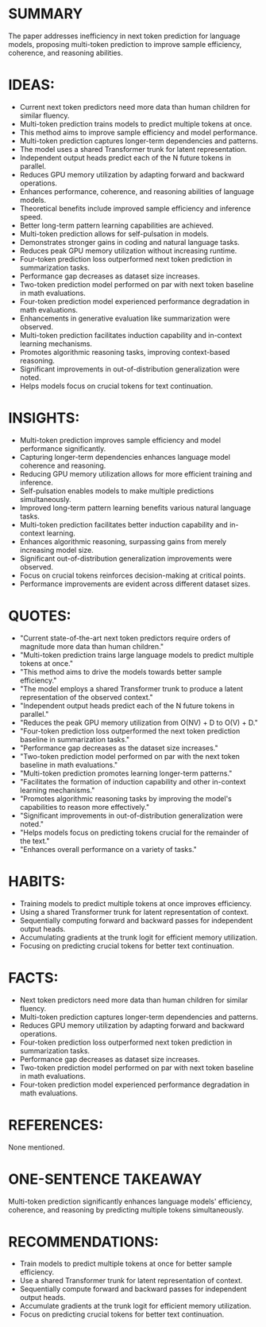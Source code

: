 # SUMMARY
The paper addresses inefficiency in next token prediction for language models, proposing multi-token prediction to improve sample efficiency, coherence, and reasoning abilities.

# IDEAS:
- Current next token predictors need more data than human children for similar fluency.
- Multi-token prediction trains models to predict multiple tokens at once.
- This method aims to improve sample efficiency and model performance.
- Multi-token prediction captures longer-term dependencies and patterns.
- The model uses a shared Transformer trunk for latent representation.
- Independent output heads predict each of the N future tokens in parallel.
- Reduces GPU memory utilization by adapting forward and backward operations.
- Enhances performance, coherence, and reasoning abilities of language models.
- Theoretical benefits include improved sample efficiency and inference speed.
- Better long-term pattern learning capabilities are achieved.
- Multi-token prediction allows for self-pulsation in models.
- Demonstrates stronger gains in coding and natural language tasks.
- Reduces peak GPU memory utilization without increasing runtime.
- Four-token prediction loss outperformed next token prediction in summarization tasks.
- Performance gap decreases as dataset size increases.
- Two-token prediction model performed on par with next token baseline in math evaluations.
- Four-token prediction model experienced performance degradation in math evaluations.
- Enhancements in generative evaluation like summarization were observed.
- Multi-token prediction facilitates induction capability and in-context learning mechanisms.
- Promotes algorithmic reasoning tasks, improving context-based reasoning.
- Significant improvements in out-of-distribution generalization were noted.
- Helps models focus on crucial tokens for text continuation.

# INSIGHTS:
- Multi-token prediction improves sample efficiency and model performance significantly.
- Capturing longer-term dependencies enhances language model coherence and reasoning.
- Reducing GPU memory utilization allows for more efficient training and inference.
- Self-pulsation enables models to make multiple predictions simultaneously.
- Improved long-term pattern learning benefits various natural language tasks.
- Multi-token prediction facilitates better induction capability and in-context learning.
- Enhances algorithmic reasoning, surpassing gains from merely increasing model size.
- Significant out-of-distribution generalization improvements were observed.
- Focus on crucial tokens reinforces decision-making at critical points.
- Performance improvements are evident across different dataset sizes.

# QUOTES:
- "Current state-of-the-art next token predictors require orders of magnitude more data than human children."
- "Multi-token prediction trains large language models to predict multiple tokens at once."
- "This method aims to drive the models towards better sample efficiency."
- "The model employs a shared Transformer trunk to produce a latent representation of the observed context."
- "Independent output heads predict each of the N future tokens in parallel."
- "Reduces the peak GPU memory utilization from O(NV) + D to O(V) + D."
- "Four-token prediction loss outperformed the next token prediction baseline in summarization tasks."
- "Performance gap decreases as the dataset size increases."
- "Two-token prediction model performed on par with the next token baseline in math evaluations."
- "Multi-token prediction promotes learning longer-term patterns."
- "Facilitates the formation of induction capability and other in-context learning mechanisms."
- "Promotes algorithmic reasoning tasks by improving the model's capabilities to reason more effectively."
- "Significant improvements in out-of-distribution generalization were noted."
- "Helps models focus on predicting tokens crucial for the remainder of the text."
- "Enhances overall performance on a variety of tasks."

# HABITS:
- Training models to predict multiple tokens at once improves efficiency.
- Using a shared Transformer trunk for latent representation of context.
- Sequentially computing forward and backward passes for independent output heads.
- Accumulating gradients at the trunk logit for efficient memory utilization.
- Focusing on predicting crucial tokens for better text continuation.

# FACTS:
- Next token predictors need more data than human children for similar fluency.
- Multi-token prediction captures longer-term dependencies and patterns.
- Reduces GPU memory utilization by adapting forward and backward operations.
- Four-token prediction loss outperformed next token prediction in summarization tasks.
- Performance gap decreases as dataset size increases.
- Two-token prediction model performed on par with next token baseline in math evaluations.
- Four-token prediction model experienced performance degradation in math evaluations.

# REFERENCES:
None mentioned.

# ONE-SENTENCE TAKEAWAY
Multi-token prediction significantly enhances language models' efficiency, coherence, and reasoning by predicting multiple tokens simultaneously.

# RECOMMENDATIONS:
- Train models to predict multiple tokens at once for better sample efficiency.
- Use a shared Transformer trunk for latent representation of context.
- Sequentially compute forward and backward passes for independent output heads.
- Accumulate gradients at the trunk logit for efficient memory utilization.
- Focus on predicting crucial tokens for better text continuation.